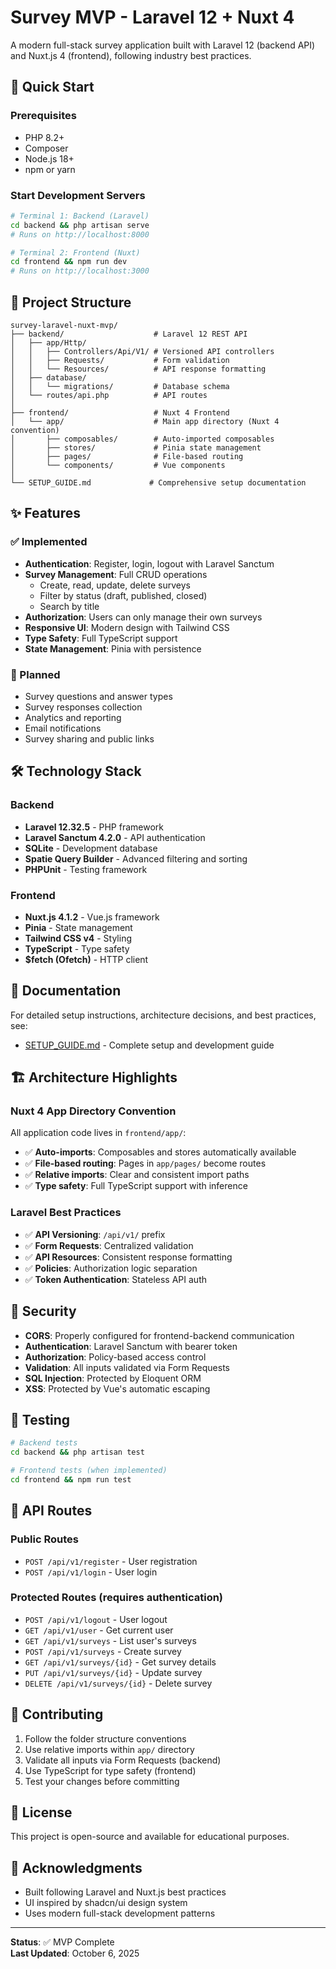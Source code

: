 # Survey MVP - Laravel 12 + Nuxt 4

A modern full-stack survey application built with Laravel 12 (backend API) and Nuxt.js 4 (frontend), following industry best practices.

## 🚀 Quick Start

### Prerequisites

- PHP 8.2+
- Composer
- Node.js 18+
- npm or yarn

### Start Development Servers

```bash
# Terminal 1: Backend (Laravel)
cd backend && php artisan serve
# Runs on http://localhost:8000

# Terminal 2: Frontend (Nuxt)
cd frontend && npm run dev
# Runs on http://localhost:3000
```

## 📁 Project Structure

```
survey-laravel-nuxt-mvp/
├── backend/                    # Laravel 12 REST API
│   ├── app/Http/
│   │   ├── Controllers/Api/V1/ # Versioned API controllers
│   │   ├── Requests/           # Form validation
│   │   └── Resources/          # API response formatting
│   ├── database/
│   │   └── migrations/         # Database schema
│   └── routes/api.php          # API routes
│
├── frontend/                   # Nuxt 4 Frontend
│   └── app/                    # Main app directory (Nuxt 4 convention)
│       ├── composables/        # Auto-imported composables
│       ├── stores/             # Pinia state management
│       ├── pages/              # File-based routing
│       └── components/         # Vue components
│
└── SETUP_GUIDE.md             # Comprehensive setup documentation
```

## ✨ Features

### ✅ Implemented

- **Authentication**: Register, login, logout with Laravel Sanctum
- **Survey Management**: Full CRUD operations
  - Create, read, update, delete surveys
  - Filter by status (draft, published, closed)
  - Search by title
- **Authorization**: Users can only manage their own surveys
- **Responsive UI**: Modern design with Tailwind CSS
- **Type Safety**: Full TypeScript support
- **State Management**: Pinia with persistence

### 🚧 Planned

- Survey questions and answer types
- Survey responses collection
- Analytics and reporting
- Email notifications
- Survey sharing and public links

## 🛠 Technology Stack

### Backend

- **Laravel 12.32.5** - PHP framework
- **Laravel Sanctum 4.2.0** - API authentication
- **SQLite** - Development database
- **Spatie Query Builder** - Advanced filtering and sorting
- **PHPUnit** - Testing framework

### Frontend

- **Nuxt.js 4.1.2** - Vue.js framework
- **Pinia** - State management
- **Tailwind CSS v4** - Styling
- **TypeScript** - Type safety
- **$fetch (Ofetch)** - HTTP client

## 📖 Documentation

For detailed setup instructions, architecture decisions, and best practices, see:

- [SETUP_GUIDE.md](./SETUP_GUIDE.md) - Complete setup and development guide

## 🏗 Architecture Highlights

### Nuxt 4 App Directory Convention

All application code lives in `frontend/app/`:

- ✅ **Auto-imports**: Composables and stores automatically available
- ✅ **File-based routing**: Pages in `app/pages/` become routes
- ✅ **Relative imports**: Clear and consistent import paths
- ✅ **Type safety**: Full TypeScript support with inference

### Laravel Best Practices

- ✅ **API Versioning**: `/api/v1/` prefix
- ✅ **Form Requests**: Centralized validation
- ✅ **API Resources**: Consistent response formatting
- ✅ **Policies**: Authorization logic separation
- ✅ **Token Authentication**: Stateless API auth

## 🔐 Security

- **CORS**: Properly configured for frontend-backend communication
- **Authentication**: Laravel Sanctum with bearer token
- **Authorization**: Policy-based access control
- **Validation**: All inputs validated via Form Requests
- **SQL Injection**: Protected by Eloquent ORM
- **XSS**: Protected by Vue's automatic escaping

## 🧪 Testing

```bash
# Backend tests
cd backend && php artisan test

# Frontend tests (when implemented)
cd frontend && npm run test
```

## 📝 API Routes

### Public Routes

- `POST /api/v1/register` - User registration
- `POST /api/v1/login` - User login

### Protected Routes (requires authentication)

- `POST /api/v1/logout` - User logout
- `GET /api/v1/user` - Get current user
- `GET /api/v1/surveys` - List user's surveys
- `POST /api/v1/surveys` - Create survey
- `GET /api/v1/surveys/{id}` - Get survey details
- `PUT /api/v1/surveys/{id}` - Update survey
- `DELETE /api/v1/surveys/{id}` - Delete survey

## 🤝 Contributing

1. Follow the folder structure conventions
2. Use relative imports within `app/` directory
3. Validate all inputs via Form Requests (backend)
4. Use TypeScript for type safety (frontend)
5. Test your changes before committing

## 📄 License

This project is open-source and available for educational purposes.

## 🙏 Acknowledgments

- Built following Laravel and Nuxt.js best practices
- UI inspired by shadcn/ui design system
- Uses modern full-stack development patterns

---

**Status**: ✅ MVP Complete  
**Last Updated**: October 6, 2025
